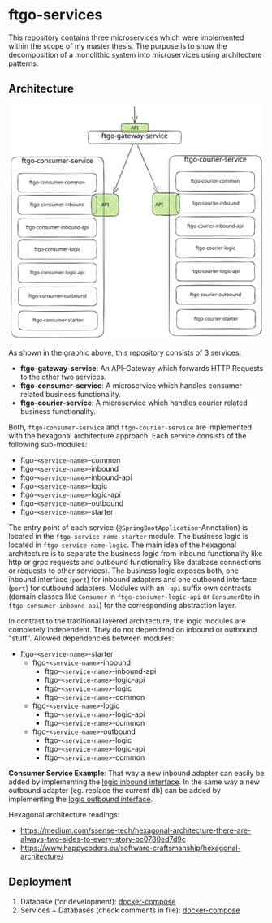 # ftgo-services
This repository contains three microservices which were implemented within the scope of my master thesis.
The purpose is to show the decomposition of a monolithic system into microservices using architecture patterns.

## Architecture

![Package Architecture](./_documentation/_img/package-architecture.svg)

As shown in the graphic above, this repository consists of 3 services:
- **ftgo-gateway-service**: An API-Gateway which forwards HTTP Requests to the other two services.
- **ftgo-consumer-service**: A microservice which handles consumer related business functionality.
- **ftgo-courier-service**: A microservice which handles courier related business functionality.

Both, `ftgo-consumer-service` and `ftgo-courier-service` are implemented with the hexagonal architecture approach. 
Each service consists of the following sub-modules:
- ftgo-`<service-name>`-common
- ftgo-`<service-name>`-inbound
- ftgo-`<service-name>`-inbound-api
- ftgo-`<service-name>`-logic
- ftgo-`<service-name>`-logic-api
- ftgo-`<service-name>`-outbound
- ftgo-`<service-name>`-starter

The entry point of each service (`@SpringBootApplication`-Annotation) is located in the `ftgo-service-name-starter` module.
The business logic is located in `ftgo-service-name-logic`. The main idea of the hexagonal architecture is to separate the
business logic from inbound functionality like http or grpc requests and outbound functionality like database connections or requests to other services).
The business logic exposes both, one inbound interface (`port`) for inbound adapters and one outbound interface (`port`) for outbound adapters.
Modules with an `-api` suffix own contracts (domain classes like `Consumer` in `ftgo-consumer-logic-api` or 
`ConsumerDto` in `ftgo-consumer-inbound-api`) for the corresponding abstraction layer. 

In contrast to the traditional layered architecture, the logic modules are completely independent. They do not dependend on 
inbound or outbound "stuff". 
Allowed dependencies between modules:
- ftgo-`<service-name>`-starter
  - ftgo-`<service-name>`-inbound
    - ftgo-`<service-name>`-inbound-api
    - ftgo-`<service-name>`-logic-api
    - ftgo-`<service-name>`-logic
    - ftgo-`<service-name>`-common
  - ftgo-`<service-name>`-logic
    - ftgo-`<service-name>`-logic-api
    - ftgo-`<service-name>`-common
  - ftgo-`<service-name>`-outbound
    - ftgo-`<service-name>`-logic
    - ftgo-`<service-name>`-logic-api
    - ftgo-`<service-name>`-common

**Consumer Service Example**: That way a new inbound adapter can easily be
added by implementing the [logic inbound interface](./ftgo-consumer-service/ftgo-consumer-logic/src/main/kotlin/ftgo/consumer/logic/inbound/ConsumerService.kt).
In the same way a new outbound adapter (eg. replace the current db) can be 
added by implementing the [logic outbound interface](./ftgo-consumer-service/ftgo-consumer-logic/src/main/kotlin/ftgo/consumer/logic/outbound/ConsumerRepository.kt).

Hexagonal architecture readings: 
- https://medium.com/ssense-tech/hexagonal-architecture-there-are-always-two-sides-to-every-story-bc0780ed7d9c
- https://www.happycoders.eu/software-craftsmanship/hexagonal-architecture/

## Deployment
1. Database (for development): [docker-compose](./_database/ftgo-databases-dev/docker-compose.yaml)
2. Services + Databases (check comments in file): [docker-compose](./docker-compose.yml)